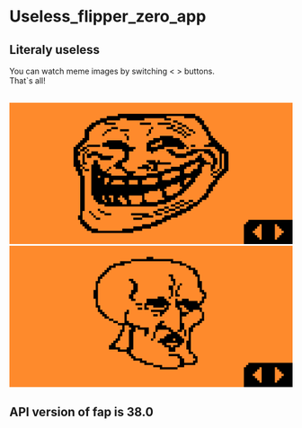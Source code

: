 # Useless_flipper_zero_app
## Literaly useless

You can watch meme images by switching < > buttons.
</br>
That`s all!


</br>
<img styles="float:left;" src="screenshots/Screenshot-1.png"/>
</br>
<img styles="float:right;" src="screenshots/Screenshot-2.png"/>

## API version of fap is 38.0


